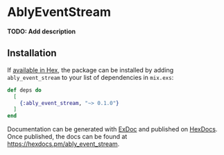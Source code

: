 # AblyEventStream

**TODO: Add description**

## Installation

If [available in Hex](https://hex.pm/docs/publish), the package can be installed
by adding `ably_event_stream` to your list of dependencies in `mix.exs`:

```elixir
def deps do
  [
    {:ably_event_stream, "~> 0.1.0"}
  ]
end
```

Documentation can be generated with [ExDoc](https://github.com/elixir-lang/ex_doc)
and published on [HexDocs](https://hexdocs.pm). Once published, the docs can
be found at <https://hexdocs.pm/ably_event_stream>.

